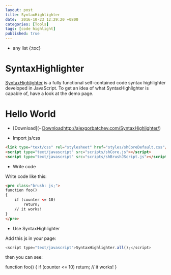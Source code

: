 ```yaml
---
layout: post
title: SyntaxHighlighter
date:  2016-10-23 12:29:20 +0800
categories: [Tools]
tags: [code highlight]
published: true
---
```


* any list
{:toc}

# SyntaxHighlighter

[SyntaxHighlighter](http://alexgorbatchev.com/SyntaxHighlighter/) is a fully functional self-contained code syntax highlighter developed in JavaScript.
To get an idea of what SyntaxHighlighter is capable of, have a look at the demo page.

# Hello World

- [Download](- [Download]()http://alexgorbatchev.com/SyntaxHighlighter/)

- Import js/css

```html
<link type="text/css" rel="stylesheet" href="styles/shCoreDefault.css"/>
<script type="text/javascript" src="scripts/shCore.js"></script>
<script type="text/javascript" src="scripts/shBrushJScript.js"></script>
```

- Write code

Write code like this:

```html
<pre class="brush: js;">
function foo()
{
    if (counter <= 10)
        return;
    // it works!
}
</pre>
```

- Use  SyntaxHighlighter

Add this js in your page:

```js
<script type="text/javascript">SyntaxHighlighter.all();</script>
```

then you can see:

<sh class="js">
function foo()
{
    if (counter <= 10)
        return;
    // it works!
}
</sh>






